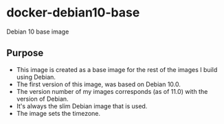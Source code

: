 # docker-debian10-base

Debian 10 base image

## Purpose

- This image is created as a base image for the rest of the images I build using Debian.
- The first version of this image, was based on Debian 10.0.
- The version number of my images corresponds (as of 11.0) with the version of Debian.
- It's always the slim Debian image that is used.
- The image sets the timezone.
